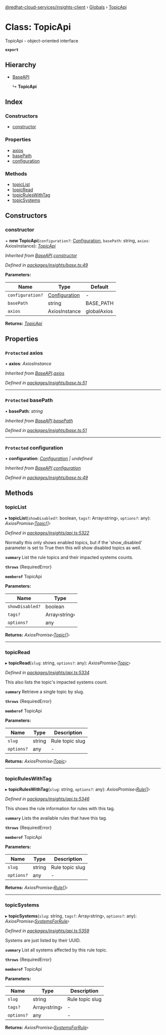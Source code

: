 [@redhat-cloud-services/insights-client](../README.md) › [Globals](../globals.md) › [TopicApi](topicapi.md)

# Class: TopicApi

TopicApi - object-oriented interface

**`export`** 

## Hierarchy

* [BaseAPI](baseapi.md)

  ↳ **TopicApi**

## Index

### Constructors

* [constructor](topicapi.md#constructor)

### Properties

* [axios](topicapi.md#protected-axios)
* [basePath](topicapi.md#protected-basepath)
* [configuration](topicapi.md#protected-configuration)

### Methods

* [topicList](topicapi.md#topiclist)
* [topicRead](topicapi.md#topicread)
* [topicRulesWithTag](topicapi.md#topicruleswithtag)
* [topicSystems](topicapi.md#topicsystems)

## Constructors

###  constructor

\+ **new TopicApi**(`configuration?`: [Configuration](configuration.md), `basePath`: string, `axios`: AxiosInstance): *[TopicApi](topicapi.md)*

*Inherited from [BaseAPI](baseapi.md).[constructor](baseapi.md#constructor)*

*Defined in [packages/insights/base.ts:49](https://github.com/RedHatInsights/javascript-clients/blob/master/packages/insights/base.ts#L49)*

**Parameters:**

Name | Type | Default |
------ | ------ | ------ |
`configuration?` | [Configuration](configuration.md) | - |
`basePath` | string | BASE_PATH |
`axios` | AxiosInstance | globalAxios |

**Returns:** *[TopicApi](topicapi.md)*

## Properties

### `Protected` axios

• **axios**: *AxiosInstance*

*Inherited from [BaseAPI](baseapi.md).[axios](baseapi.md#protected-axios)*

*Defined in [packages/insights/base.ts:51](https://github.com/RedHatInsights/javascript-clients/blob/master/packages/insights/base.ts#L51)*

___

### `Protected` basePath

• **basePath**: *string*

*Inherited from [BaseAPI](baseapi.md).[basePath](baseapi.md#protected-basepath)*

*Defined in [packages/insights/base.ts:51](https://github.com/RedHatInsights/javascript-clients/blob/master/packages/insights/base.ts#L51)*

___

### `Protected` configuration

• **configuration**: *[Configuration](configuration.md) | undefined*

*Inherited from [BaseAPI](baseapi.md).[configuration](baseapi.md#protected-configuration)*

*Defined in [packages/insights/base.ts:49](https://github.com/RedHatInsights/javascript-clients/blob/master/packages/insights/base.ts#L49)*

## Methods

###  topicList

▸ **topicList**(`showDisabled?`: boolean, `tags?`: Array‹string›, `options?`: any): *AxiosPromise‹[Topic](../interfaces/topic.md)[]›*

*Defined in [packages/insights/api.ts:5322](https://github.com/RedHatInsights/javascript-clients/blob/master/packages/insights/api.ts#L5322)*

Normally this only shows enabled topics, but if the \'show_disabled\' parameter is set to True then this will show disabled topics as well.

**`summary`** List the rule topics and their impacted systems counts.

**`throws`** {RequiredError}

**`memberof`** TopicApi

**Parameters:**

Name | Type |
------ | ------ |
`showDisabled?` | boolean |
`tags?` | Array‹string› |
`options?` | any |

**Returns:** *AxiosPromise‹[Topic](../interfaces/topic.md)[]›*

___

###  topicRead

▸ **topicRead**(`slug`: string, `options?`: any): *AxiosPromise‹[Topic](../interfaces/topic.md)›*

*Defined in [packages/insights/api.ts:5334](https://github.com/RedHatInsights/javascript-clients/blob/master/packages/insights/api.ts#L5334)*

This also lists the topic\'s impacted systems count.

**`summary`** Retrieve a single topic by slug.

**`throws`** {RequiredError}

**`memberof`** TopicApi

**Parameters:**

Name | Type | Description |
------ | ------ | ------ |
`slug` | string | Rule topic slug |
`options?` | any | - |

**Returns:** *AxiosPromise‹[Topic](../interfaces/topic.md)›*

___

###  topicRulesWithTag

▸ **topicRulesWithTag**(`slug`: string, `options?`: any): *AxiosPromise‹[Rule](../interfaces/rule.md)[]›*

*Defined in [packages/insights/api.ts:5346](https://github.com/RedHatInsights/javascript-clients/blob/master/packages/insights/api.ts#L5346)*

This shows the rule information for rules with this tag.

**`summary`** Lists the available rules that have this tag.

**`throws`** {RequiredError}

**`memberof`** TopicApi

**Parameters:**

Name | Type | Description |
------ | ------ | ------ |
`slug` | string | Rule topic slug |
`options?` | any | - |

**Returns:** *AxiosPromise‹[Rule](../interfaces/rule.md)[]›*

___

###  topicSystems

▸ **topicSystems**(`slug`: string, `tags?`: Array‹string›, `options?`: any): *AxiosPromise‹[SystemsForRule](../interfaces/systemsforrule.md)›*

*Defined in [packages/insights/api.ts:5359](https://github.com/RedHatInsights/javascript-clients/blob/master/packages/insights/api.ts#L5359)*

Systems are just listed by their UUID.

**`summary`** List all systems affected by this rule topic.

**`throws`** {RequiredError}

**`memberof`** TopicApi

**Parameters:**

Name | Type | Description |
------ | ------ | ------ |
`slug` | string | Rule topic slug |
`tags?` | Array‹string› | - |
`options?` | any | - |

**Returns:** *AxiosPromise‹[SystemsForRule](../interfaces/systemsforrule.md)›*
